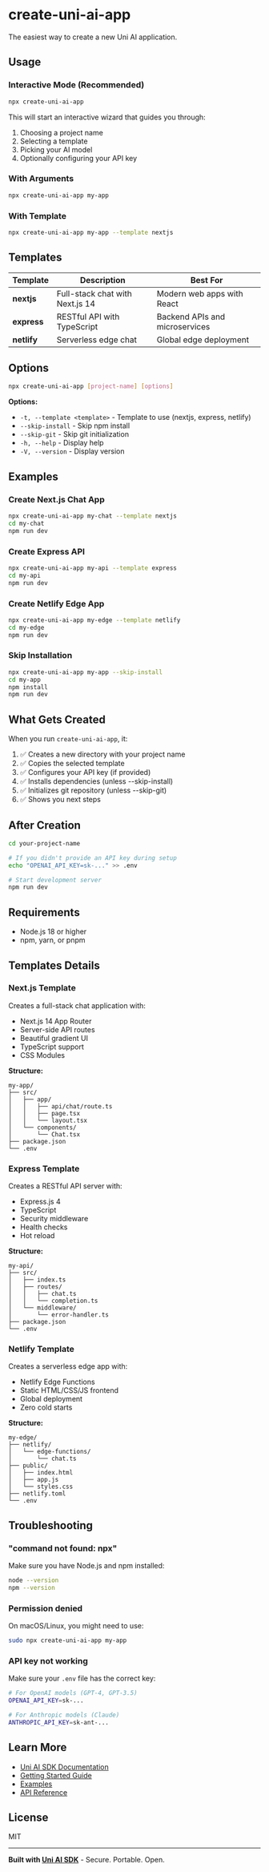 # create-uni-ai-app

The easiest way to create a new Uni AI application.

## Usage

### Interactive Mode (Recommended)

```bash
npx create-uni-ai-app
```

This will start an interactive wizard that guides you through:
1. Choosing a project name
2. Selecting a template
3. Picking your AI model
4. Optionally configuring your API key

### With Arguments

```bash
npx create-uni-ai-app my-app
```

### With Template

```bash
npx create-uni-ai-app my-app --template nextjs
```

## Templates

| Template | Description | Best For |
|----------|-------------|----------|
| **nextjs** | Full-stack chat with Next.js 14 | Modern web apps with React |
| **express** | RESTful API with TypeScript | Backend APIs and microservices |
| **netlify** | Serverless edge chat | Global edge deployment |

## Options

```bash
npx create-uni-ai-app [project-name] [options]
```

**Options:**
- `-t, --template <template>` - Template to use (nextjs, express, netlify)
- `--skip-install` - Skip npm install
- `--skip-git` - Skip git initialization
- `-h, --help` - Display help
- `-V, --version` - Display version

## Examples

### Create Next.js Chat App

```bash
npx create-uni-ai-app my-chat --template nextjs
cd my-chat
npm run dev
```

### Create Express API

```bash
npx create-uni-ai-app my-api --template express
cd my-api
npm run dev
```

### Create Netlify Edge App

```bash
npx create-uni-ai-app my-edge --template netlify
cd my-edge
npm run dev
```

### Skip Installation

```bash
npx create-uni-ai-app my-app --skip-install
cd my-app
npm install
npm run dev
```

## What Gets Created

When you run `create-uni-ai-app`, it:

1. ✅ Creates a new directory with your project name
2. ✅ Copies the selected template
3. ✅ Configures your API key (if provided)
4. ✅ Installs dependencies (unless --skip-install)
5. ✅ Initializes git repository (unless --skip-git)
6. ✅ Shows you next steps

## After Creation

```bash
cd your-project-name

# If you didn't provide an API key during setup
echo "OPENAI_API_KEY=sk-..." >> .env

# Start development server
npm run dev
```

## Requirements

- Node.js 18 or higher
- npm, yarn, or pnpm

## Templates Details

### Next.js Template

Creates a full-stack chat application with:
- Next.js 14 App Router
- Server-side API routes
- Beautiful gradient UI
- TypeScript support
- CSS Modules

**Structure:**
```
my-app/
├── src/
│   ├── app/
│   │   ├── api/chat/route.ts
│   │   ├── page.tsx
│   │   └── layout.tsx
│   └── components/
│       └── Chat.tsx
├── package.json
└── .env
```

### Express Template

Creates a RESTful API server with:
- Express.js 4
- TypeScript
- Security middleware
- Health checks
- Hot reload

**Structure:**
```
my-api/
├── src/
│   ├── index.ts
│   ├── routes/
│   │   ├── chat.ts
│   │   └── completion.ts
│   └── middleware/
│       └── error-handler.ts
├── package.json
└── .env
```

### Netlify Template

Creates a serverless edge app with:
- Netlify Edge Functions
- Static HTML/CSS/JS frontend
- Global deployment
- Zero cold starts

**Structure:**
```
my-edge/
├── netlify/
│   └── edge-functions/
│       └── chat.ts
├── public/
│   ├── index.html
│   ├── app.js
│   └── styles.css
├── netlify.toml
└── .env
```

## Troubleshooting

### "command not found: npx"

Make sure you have Node.js and npm installed:
```bash
node --version
npm --version
```

### Permission denied

On macOS/Linux, you might need to use:
```bash
sudo npx create-uni-ai-app my-app
```

### API key not working

Make sure your `.env` file has the correct key:
```bash
# For OpenAI models (GPT-4, GPT-3.5)
OPENAI_API_KEY=sk-...

# For Anthropic models (Claude)
ANTHROPIC_API_KEY=sk-ant-...
```

## Learn More

- [Uni AI SDK Documentation](https://github.com/uni-ai/sdk)
- [Getting Started Guide](https://github.com/uni-ai/sdk/blob/main/GETTING_STARTED.md)
- [Examples](https://github.com/uni-ai/sdk/blob/main/EXAMPLES.md)
- [API Reference](https://github.com/uni-ai/sdk/tree/main/packages/core)

## License

MIT

---

**Built with [Uni AI SDK](https://github.com/uni-ai/sdk)** - Secure. Portable. Open.
